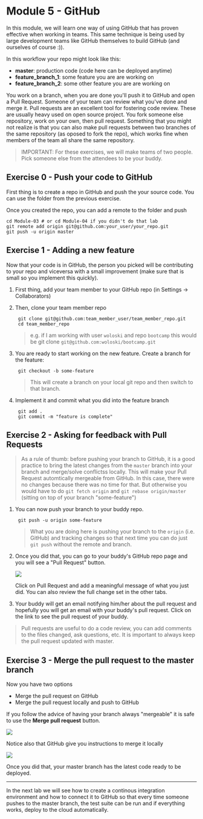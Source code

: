 # Module 5 - GitHub

In this module, we will learn one way of using GitHub that has proven effective when working in teams. This same technique is being used by large development teams like GitHub themselves to build GitHub (and ourselves of course :)).

In this workflow your repo might look like this:

* **master**: production code (code here can be deployed anytime)
* **feature_branch_1**: some feature you are are working on
* **feature_branch_2**: some other feature you are are working on

You work on a branch, when you are done you'll push it to GitHub and open a Pull Request. Someone of your team can review what you've done and merge it. Pull requests are an excellent tool for fostering code review. These are usually heavy used on open source project. You fork someone else repository, work on your own, then pull request. Something that you might not realize is that you can also make pull requests between two branches of the same repository (as oposed to fork the repo), which works fine when members of the team all share the same repository.

> IMPORTANT: For these exercises, we will make teams of two people. Pick someone else from the attendees to be your buddy.

## Exercise 0 - Push your code to GitHub

First thing is to create a repo in GitHub and push the your source code. You can use the folder from the previous exercise.

Once you created the repo, you can add a remote to the folder and push

    cd Module-03 # or cd Module-04 if you didn't do that lab
    git remote add origin git@github.com:your_user/your_repo.git
    git push -u origin master

## Exercise 1 - Adding a new feature

Now that your code is in GitHub, the person you picked will be contributing to your repo and viceversa with a small improvement (make sure that is small so you implement this quickly).

1. First thing, add your team member to your GitHub repo (in Settings -> Collaborators)

2. Then, clone your team member repo

        git clone git@github.com:team_member_user/team_member_repo.git
        cd team_member_repo

    > e.g. if I am working with user `woloski` and repo `bootcamp` this would be git clone `git@github.com:woloski/bootcamp.git`

3. You are ready to start working on the new feature. Create a branch for the feature:

        git checkout -b some-feature

    > This will create a branch on your local git repo and then switch to that branch.

4. Implement it and commit what you did into the feature branch

        git add .
        git commit -m "feature is complete"

## Exercise 2 - Asking for feedback with Pull Requests

> As a rule of thumb: before pushing your branch to GitHub, it is a good practice to bring the latest changes from the `master` branch into your branch and merge/solve conflictss locally. This will make your Pull Request automtically mergeable from GitHub. In this case, there were no changes because there was no time for that. But otherwise you would have to do `git fetch origin` and `git rebase origin/master` (sitting on top of your branch "some-feature")

1. You can now push your branch to your buddy repo. 

        git push -u origin some-feature

    > What you are doing here is pushing your branch to the `origin` (i.e. GitHub) and tracking changes so that next time you can do just `git push` without the remote and branch.

2. Once you did that, you can go to your buddy's GitHub repo page and you will see a "Pull Request" button.

    ![](http://puu.sh/2GfGz.png)

    Click on Pull Request and add a meaningful message of what you just did. You can also review the full change set in the other tabs.

3. Your buddy will get an email notifying him/her about the pull request and hopefully you will get an email with your buddy's pull request. Click on the link to see the pull request of your buddy.

> Pull requests are useful to do a code review, you can add comments to the files changed, ask questions, etc. It is important to always keep the pull request updated with master.

## Exercise 3 - Merge the pull request to the master branch

Now you have two options

* Merge the pull request on GitHub
* Merge the pull request locally and push to GitHub

If you follow the advice of having your branch always "mergeable" it is safe to use the **Merge pull request** button.

![](http://puu.sh/2GWfU.png)

Notice also that GitHub give you instructions to merge it locally

![](http://puu.sh/2GWhQ.png)

Once you did that, your master branch has the latest code ready to be deployed.

---

In the next lab we will see how to create a continous integration environment and how to connect it to GitHub so that every time someone pushes to the master branch, the test suite can be run and if everything works, deploy to the cloud automatically.
